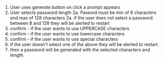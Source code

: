1. User uses generate button on click a prompt appears
2. User selects password length
   2a. Passord must be min of 8 characters and max of 128 characters
   2a. if the user does not select a password between 8 and 128 they will be alerted to restart
3. confirm - if the user wants to use UPPERCASE characters
4. confirm - if the user wants to use lowercase characters
5. confirm - if the user wants to use special characters
6. if the user doesn't select one of the above they will be alerted to restart.
7. then a password will be generated with the selected characters and length.
